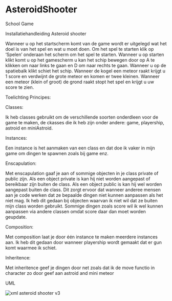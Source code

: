 # AsteroidShooter
School Game

Installatiehandleiding Asteroid shooter

Wanneer u op het startscherm komt van de game wordt er uitgelegd wat het doel is van het spel en wat u moet doen. Om het spel te starten klik op ‘Spelen’ onderaan het scherm om het spel te starten. Wanneer u op starten klikt komt u op het gamescherm u kan het schip bewegen door op A te klikken om naar links te gaan en D om naar rechts te gaan. Wanneer u op de spatiebalk klikt schiet het schip. Wanneer de kogel een meteor raakt krijgt u 1 score en verdwijnt de grote meteor en komen er twee kleinen. Wanneer een meteor (klein of groot) de grond raakt stopt het spel en krijgt u uw score te zien.

Toelichting Principes:

Classes:

Ik heb classes gebruikt om de verschillende soorten onderdleen voor de game te maken, de ckasses die ik heb zijn onder andere: game, playership, astroid en miniAstroid. 

Instances:

Een instance is het aanmaken van een class en dat doe ik vaker in mijn game om dingen te spawnen zoals bij game enz.


Enscapulation:

Met enscapulation gaaf je aan of sommige objecten in je class private of public zijn. Als een object private is kan hij niet worden aangepast of bereikbaar zijn buiten de class. Als een object public is kan hij wel worden aangepast buiten de class. Dit zorgt ervoor dat wanneer anderee mensen aan je code werken dat ze bepaalde dingen niet kunnen aanpassen als het niet mag. Ik heb dit gedaan bij objecten waarvan ik niet wil dat ze buiten mijn class worden gebruikt. Sommige dingen zoals score wil ik wel kunnen aanpassen via andere classen omdat score daar dan moet worden geupdate.

Composition:

Met composition laat je door één instance te maken meerdere instances aan. Ik heb dit gedaan door wanneer playership wordt gemaakt dat er gun komt waarmee ik schiet. 

Inheritence:

Met inheritence geef je dingen door net zoals dat ik de move functio in character zo door geef aan astroid and mini meteor

UML

![xml asteroid shooter v3](https://user-images.githubusercontent.com/22053779/27328475-9015ca9e-55b2-11e7-98b6-a58b9d6fcce9.png)

